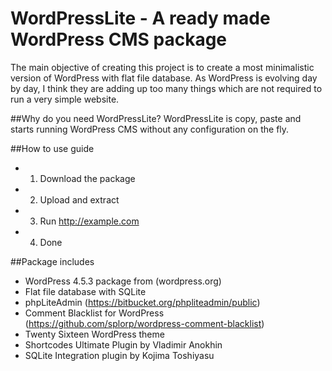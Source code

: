 # WordPressLite - A ready made WordPress CMS package
The main objective of creating this project is to create a most minimalistic version of WordPress with flat file database. As WordPress is evolving day by day, I think they are adding up too many things which are not required to run a very simple website. 

##Why do you need WordPressLite?
WordPressLite is copy, paste and starts running WordPress CMS without any configuration on the fly.

##How to use guide 
- 1. Download the package
- 2. Upload and extract 
- 3. Run http://example.com
- 4. Done

##Package includes
- WordPress 4.5.3 package from (wordpress.org) 
- Flat file database with SQLite
- phpLiteAdmin (https://bitbucket.org/phpliteadmin/public)
- Comment Blacklist for WordPress (https://github.com/splorp/wordpress-comment-blacklist)
- Twenty Sixteen WordPress theme
- Shortcodes Ultimate Plugin by Vladimir Anokhin
- SQLite Integration plugin by Kojima Toshiyasu

